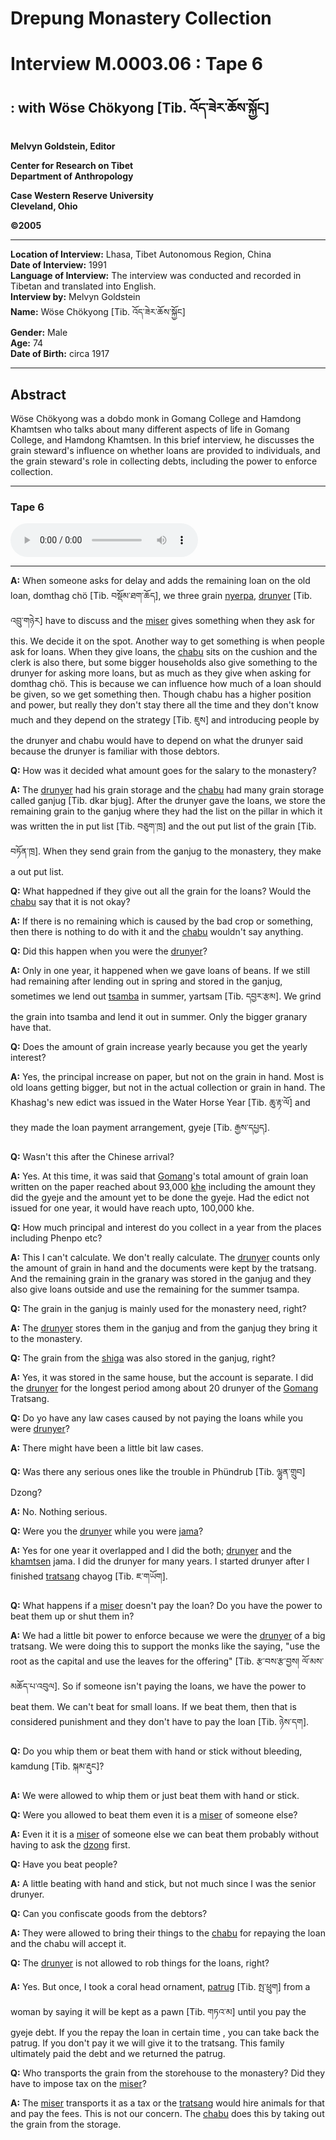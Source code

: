 # Drepung Monastery Collection  
# Interview M.0003.06 : Tape 6  
##  : with Wöse Chökyong [Tib. འོད་ཟེར་ཆོས་སྐྱོང]  
  
**Melvyn Goldstein, Editor**  

**Center for Research on Tibet**  
**Department of Anthropology**  

**Case Western Reserve University**  
**Cleveland, Ohio**  

**©2005**  

---  
**Location of Interview:** Lhasa, Tibet Autonomous Region, China  
**Date of Interview:** 1991  
**Language of Interview:** The interview was conducted and recorded in Tibetan and translated into English.  
**Interview by:** Melvyn Goldstein  
**Name:** Wöse Chökyong [Tib. འོད་ཟེར་ཆོས་སྐྱོང]  
**Gender:** Male  
**Age:** 74  
**Date of Birth:** circa 1917  
  
---  
## Abstract  

 Wöse Chökyong was a dobdo monk in Gomang College and Hamdong Khamtsen who talks about many different aspects of life in Gomang College, and Hamdong Khamtsen. In this brief interview, he discusses the grain steward's influence on whether loans are provided to individuals, and the grain steward's role in collecting debts, including the power to enforce collection.   

---  
### Tape 6  

<audio controls>
<source src="https://tile.loc.gov/storage-services/service/asian/asiantoha/M_0003_06/M_0003_06.mp3" type="audio/mp3">
Your browser does not support the audio element.
</audio>  

---

**A:**  When someone asks for delay and adds the remaining loan on the old loan, domthag chö [Tib. བསྡོམ་ཐག་ཆོད], we three grain <a href="#" data-tooltip="[tib. གཉེར་པ] A steward or manager. In some monasteries, the nyerpa was in charge of storerooms under the authority of a higher manager called a chandzö.">nyerpa</a>, <a href="#" data-tooltip="[tib. འབྲུ་གཉེར] A steward (nyerpa) in charge of grain.">drunyer</a> [Tib. འབྲུ་གཉེར] have to discuss and the <a href="#" data-tooltip="[tib. མི་སེར] A term that can mean serf/bound subject as well as citizen, depending on context. For example, the miser of a lord would connote the bound subjects of that lord, whereas the miser of Tibet would connote citizens of Tibet.">miser</a> gives something when they ask for this. We decide it on the spot. Another way to get something is when people ask for loans. When they give loans, the <a href="#" data-tooltip="[tib. ཕྱག་སྦུག] A manager (of estates and endowments) of a monastic college or monastic khamtsen.">chabu</a> sits on the cushion and the clerk is also there, but some bigger households also give something to the drunyer for asking more loans, but as much as they give when asking for domthag chö. This is because we can influence how much of a loan should be given, so we get something then. Though chabu has a higher position and power, but really they don't stay there all the time and they don't know much and they depend on the strategy [Tib. ཇུས] and introducing people by the drunyer and chabu would have to depend on what the drunyer said because the drunyer is familiar with those debtors.   

**Q:**  How was it decided what amount goes for the salary to the monastery?   

**A:**  The <a href="#" data-tooltip="[tib. འབྲུ་གཉེར] A steward (nyerpa) in charge of grain.">drunyer</a> had his grain storage and the <a href="#" data-tooltip="[tib. ཕྱག་སྦུག] A manager (of estates and endowments) of a monastic college or monastic khamtsen.">chabu</a> had many grain storage called ganjug [Tib. dkar bjug]. After the drunyer gave the loans, we store the remaining grain to the ganjug where they had the list on the pillar in which it was written the in put list [Tib. བཅུག་ཁྲ] and the out put list of the grain [Tib. བཏོན་ཁྲ]. When they send grain from the ganjug to the monastery, they make a out put list.   

**Q:**  What happedned if they give out all the grain for the loans? Would the <a href="#" data-tooltip="[tib. ཕྱག་སྦུག] A manager (of estates and endowments) of a monastic college or monastic khamtsen.">chabu</a> say that it is not okay?   

**A:**  If there is no remaining which is caused by the bad crop or something, then there is nothing to do with it and the <a href="#" data-tooltip="[tib. ཕྱག་སྦུག] A manager (of estates and endowments) of a monastic college or monastic khamtsen.">chabu</a> wouldn't say anything.   

**Q:**  Did this happen when you were the <a href="#" data-tooltip="[tib. འབྲུ་གཉེར] A steward (nyerpa) in charge of grain.">drunyer</a>?   

**A:**  Only in one year, it happened when we gave loans of beans. If we still had remaining after lending out in spring and stored in the ganjug, sometimes we lend out <a href="#" data-tooltip="[tib. རྩམ་པ] The traditional Tibetan staple food that consists of grain that is roasted (popped), usually in heated sand, and then ground into a flour.">tsamba</a> in summer, yartsam [Tib. དབྱར་རྩམ]. We grind the grain into tsamba and lend it out in summer. Only the bigger granary have that.   

**Q:**  Does the amount of grain increase yearly because you get the yearly interest?   

**A:**  Yes, the principal increase on paper, but not on the grain in hand. Most is old loans getting bigger, but not in the actual collection or grain in hand. The Khashag's new edict was issued in the Water Horse Year [Tib. ཆུ་རྟ་ལོ] and they made the loan payment arrangement, gyeje [Tib. རྒྱས་དཔྱད].   

**Q:**  Wasn't this after the Chinese arrival?   

**A:**  Yes. At this time, it was said that <a href="#" data-tooltip="[tib. སྒོ་མང] One of the large colleges in Drepung Monastery.">Gomang</a>'s total amount of grain loan written on the paper reached about 93,000 <a href="#" data-tooltip="[tib. ཁལ] A traditional volume measurement used for measuring grain in traditional Tibetan society. Sizes of this unit varied somewhat, but the official government khe (called mkhar ru or bstan dzin mkha ru) weighed about 28-31 pounds for barley. It was used to convey the size of fields. For example, a field said to be 10 khe in size meant that 10 khe of seed could be sown on that field.">khe</a> including the amount they did the gyeje and the amount yet to be done the gyeje. Had the edict not issued for one year, it would have reach upto, 100,000 khe.   

**Q:**  How much principal and interest do you collect in a year from the places including Phenpo etc?   

**A:**  This I can't calculate. We don't really calculate. The <a href="#" data-tooltip="[tib. འབྲུ་གཉེར] A steward (nyerpa) in charge of grain.">drunyer</a> counts only the amount of grain in hand and the documents were kept by the tratsang. And the remaining grain in the granary was stored in the ganjug and they also give loans outside and use the remaining for the summer tsampa.   

**Q:**  The grain in the ganjug is mainly used for the monastery need, right?   

**A:**  The <a href="#" data-tooltip="[tib. འབྲུ་གཉེར] A steward (nyerpa) in charge of grain.">drunyer</a> stores them in the ganjug and from the ganjug they bring it to the monastery.   

**Q:**  The grain from the <a href="#" data-tooltip="[tib. གཞིས་ཀ] A manorial estate.">shiga</a> was also stored in the ganjug, right?   

**A:**  Yes, it was stored in the same house, but the account is separate. I did the <a href="#" data-tooltip="[tib. འབྲུ་གཉེར] A steward (nyerpa) in charge of grain.">drunyer</a> for the longest period among about 20 drunyer of the <a href="#" data-tooltip="[tib. སྒོ་མང] One of the large colleges in Drepung Monastery.">Gomang</a> Tratsang.   

**Q:**  Do yo have any law cases caused by not paying the loans while you were <a href="#" data-tooltip="[tib. འབྲུ་གཉེར] A steward (nyerpa) in charge of grain.">drunyer</a>?   

**A:**  There might have been a little bit law cases.   

**Q:**  Was there any serious ones like the trouble in Phündrub [Tib. ལྷུན་གྲུབ] Dzong?   

**A:**  No. Nothing serious.   

**Q:**  Were you the <a href="#" data-tooltip="[tib. འབྲུ་གཉེར] A steward (nyerpa) in charge of grain.">drunyer</a> while you were <a href="#" data-tooltip="[tib. ཇ་མ] The monk(s) in charge of a monastery&#x27;s kitchen.">jama</a>?   

**A:**  Yes for one year it overlapped and I did the both; <a href="#" data-tooltip="[tib. འབྲུ་གཉེར] A steward (nyerpa) in charge of grain.">drunyer</a> and the <a href="#" data-tooltip="[tib. ཁང་ཚན] A monastic residential unit in which monks from specific geographic areas lived. These were corporate entities with property and internal officials. Some large khamtsen had smaller subordinate units called mi tshan. Khamtsen were part of tratsang (colleges). For example, Hamdong Khamtsen was part of Gomang College in Drepung Monastery.">khamtsen</a> jama. I did the drunyer for many years. I started drunyer after I finished <a href="#" data-tooltip="[tib. གྲྭ་ཚང] A &quot;college&quot; within a monastery, for example, in Drepung Monastery there were four main tratsang: Gomang, Loseling, Deyang and Ngagpa. These tratsang were property owning corporate entities and included monks who were organized into residential dormitories called Khamtsen.">tratsang</a> chayog [Tib. ཇ་གཡོག].   

**Q:**  What happens if a <a href="#" data-tooltip="[tib. མི་སེར] A term that can mean serf/bound subject as well as citizen, depending on context. For example, the miser of a lord would connote the bound subjects of that lord, whereas the miser of Tibet would connote citizens of Tibet.">miser</a> doesn't pay the loan? Do you have the power to beat them up or shut them in?   

**A:**  We had a little bit power to enforce because we were the <a href="#" data-tooltip="[tib. འབྲུ་གཉེར] A steward (nyerpa) in charge of grain.">drunyer</a> of a big tratsang. We were doing this to support the monks like the saying, "use the root as the capital and use the leaves for the offering" [Tib. རྩ་བས་རྩ་བྱས། ལོ་མས་མཆོད་པ་འབུལ]. So if someone isn't paying the loans, we have the power to beat them. We can't beat for small loans. If we beat them, then that is considered punishment and they don't have to pay the loan [Tib. ཉེས་དག].   

**Q:**  Do you whip them or beat them with hand or stick without bleeding, kamdung [Tib. སྐམ་རྡུང]?   

**A:**  We were allowed to whip them or just beat them with hand or stick.   

**Q:**  Were you allowed to beat them even it is a <a href="#" data-tooltip="[tib. མི་སེར] A term that can mean serf/bound subject as well as citizen, depending on context. For example, the miser of a lord would connote the bound subjects of that lord, whereas the miser of Tibet would connote citizens of Tibet.">miser</a> of someone else?   

**A:**  Even it it is a <a href="#" data-tooltip="[tib. མི་སེར] A term that can mean serf/bound subject as well as citizen, depending on context. For example, the miser of a lord would connote the bound subjects of that lord, whereas the miser of Tibet would connote citizens of Tibet.">miser</a> of someone else we can beat them probably without having to ask the <a href="#" data-tooltip="[tib. རྫོང] A district in the traditional Tibetan governmental structure. This large administrative unit was headed by one or two district heads (tib. dzongpön [རྫོང་དཔོན]) appointed by the Tibetan government. Typically there was one lay official and one monk official who were jointly sent from Lhasa for three year terms. They were responsible for collecting taxes and adjudicating disputes in their district. These dzong were equivalent to counties (ch. 县) in the current Chinese system of administration.">dzong</a> first.   

**Q:**  Have you beat people?   

**A:**  A little beating with hand and stick, but not much since I was the senior drunyer.   

**Q:**  Can you confiscate goods from the debtors?   

**A:**  They were allowed to bring their things to the <a href="#" data-tooltip="[tib. ཕྱག་སྦུག] A manager (of estates and endowments) of a monastic college or monastic khamtsen.">chabu</a> for repaying the loan and the chabu will accept it.   

**Q:**  The <a href="#" data-tooltip="[tib. འབྲུ་གཉེར] A steward (nyerpa) in charge of grain.">drunyer</a> is not allowed to rob things for the loans, right?   

**A:**  Yes. But once, I took a coral head ornament, <a href="#" data-tooltip="[tib. སྤ་ཕྲུག] The traditional woman&#x27;s headdress.">patrug</a> [Tib. སྤ་ཕྲུག] from a woman by saying it will be kept as a pawn [Tib. གཏའ་མ] until you pay the gyeje debt. If you the repay the loan in certain time , you can take back the patrug. If you don't pay it we will give it to the tratsang. This family ultimately paid the debt and we returned the patrug.   

**Q:**  Who transports the grain from the storehouse to the monastery? Did they have to impose tax on the <a href="#" data-tooltip="[tib. མི་སེར] A term that can mean serf/bound subject as well as citizen, depending on context. For example, the miser of a lord would connote the bound subjects of that lord, whereas the miser of Tibet would connote citizens of Tibet.">miser</a>?   

**A:**  The <a href="#" data-tooltip="[tib. མི་སེར] A term that can mean serf/bound subject as well as citizen, depending on context. For example, the miser of a lord would connote the bound subjects of that lord, whereas the miser of Tibet would connote citizens of Tibet.">miser</a> transports it as a tax or the <a href="#" data-tooltip="[tib. གྲྭ་ཚང] A &quot;college&quot; within a monastery, for example, in Drepung Monastery there were four main tratsang: Gomang, Loseling, Deyang and Ngagpa. These tratsang were property owning corporate entities and included monks who were organized into residential dormitories called Khamtsen.">tratsang</a> would hire animals for that and pay the fees. This is not our concern. The <a href="#" data-tooltip="[tib. ཕྱག་སྦུག] A manager (of estates and endowments) of a monastic college or monastic khamtsen.">chabu</a> does this by taking out the grain from the storage.   

